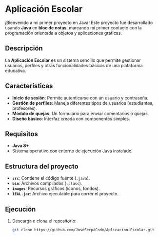 # Aplicación Escolar

¡Bienvenido a mi primer proyecto en Java! Este proyecto fue desarrollado usando **Java** en **bloc de notas**, marcando mi primer contacto con la programación orientada a objetos y aplicaciones gráficas.

## Descripción

La **Aplicación Escolar** es un sistema sencillo que permite gestionar usuarios, perfiles y otras funcionalidades básicas de una plataforma educativa.

## Características
- **Inicio de sesión**: Permite autenticarse con un usuario y contraseña.
- **Gestión de perfiles**: Maneja diferentes tipos de usuarios (estudiantes, profesores).
- **Módulo de quejas**: Un formulario para enviar comentarios o quejas.
- **Diseño básico**: Interfaz creada con componentes simples.

## Requisitos
- **Java 8+**
- Sistema operativo con entorno de ejecución Java instalado.

## Estructura del proyecto
- **`src`**: Contiene el código fuente (`.java`).
- **`bin`**: Archivos compilados (`.class`).
- **`images`**: Recursos gráficos (íconos, fondos).
- **`IEAL.jar`**: Archivo ejecutable para correr el proyecto.

## Ejecución
1. Descarga o clona el repositorio:
   ```bash
   git clone https://github.com/JoseSerpaCode/Aplicacion-Escolar.git
